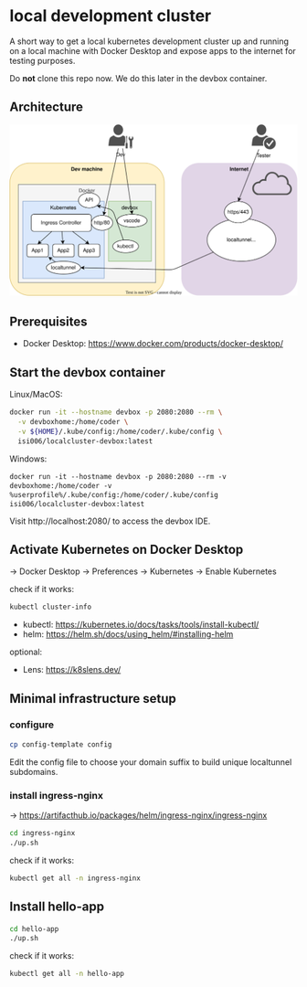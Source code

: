 # local development cluster

A short way to get a local kubernetes development cluster up and running on a local machine with Docker Desktop and expose apps to the internet for testing purposes.

Do **not** clone this repo now. We do this later in the devbox container.

## Architecture

![architecture](./architecture.drawio.svg)

## Prerequisites

- Docker Desktop: https://www.docker.com/products/docker-desktop/

## Start the devbox container

Linux/MacOS:
```bash
docker run -it --hostname devbox -p 2080:2080 --rm \
  -v devboxhome:/home/coder \
  -v ${HOME}/.kube/config:/home/coder/.kube/config \
  isi006/localcluster-devbox:latest
```
Windows:
```
docker run -it --hostname devbox -p 2080:2080 --rm -v devboxhome:/home/coder -v %userprofile%/.kube/config:/home/coder/.kube/config isi006/localcluster-devbox:latest
```


Visit http://localhost:2080/ to access the devbox IDE.

## Activate Kubernetes on Docker Desktop

-> Docker Desktop -> Preferences -> Kubernetes -> Enable Kubernetes

check if it works:

```bash
kubectl cluster-info
```

- kubectl: https://kubernetes.io/docs/tasks/tools/install-kubectl/
- helm: https://helm.sh/docs/using_helm/#installing-helm

optional:

- Lens: https://k8slens.dev/


## Minimal infrastructure setup

### configure

```bash
cp config-template config
```

Edit the config file to choose your domain suffix to build unique localtunnel subdomains.

### install ingress-nginx

-> https://artifacthub.io/packages/helm/ingress-nginx/ingress-nginx

```bash
cd ingress-nginx
./up.sh
```

check if it works:

```bash
kubectl get all -n ingress-nginx
```

## Install hello-app

```bash
cd hello-app
./up.sh
```

check if it works:

```bash
kubectl get all -n hello-app
```

